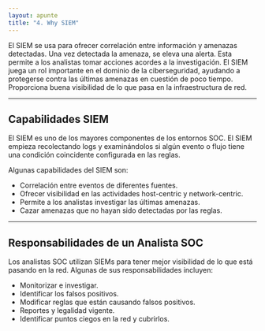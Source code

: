 ```yaml
---
layout: apunte
title: "4. Why SIEM"
---
```


El SIEM se usa para ofrecer correlación entre información y amenazas detectadas. Una vez detectada la amenaza, se eleva una alerta. Esta permite a los analistas tomar acciones acordes a la investigación. El SIEM juega un rol importante en el dominio de la ciberseguridad, ayudando a protegerse contra las últimas amenazas en cuestión de poco tiempo. Proporciona buena visibilidad de lo que pasa en la infraestructura de red.

------------------------
<h2>Capabilidades SIEM</h2>
El SIEM es uno de los mayores componentes de los entornos SOC. El SIEM empieza recolectando logs y examinándolos si algún evento o flujo tiene una condición coincidente configurada en las reglas.

Algunas capabilidades del SIEM son:

- Correlación entre eventos de diferentes fuentes.
- Ofrecer visibilidad en las actividades host-centric y network-centric.
- Permite a los analistas investigar las últimas amenazas.
- Cazar amenazas que no hayan sido detectadas por las reglas.

---------------------------------
<h2>Responsabilidades de un Analista SOC</h2>
Los analistas SOC utilizan SIEMs para tener mejor visibilidad de lo que está pasando en la red. Algunas de sus responsabilidades incluyen:

- Monitorizar e investigar.
- Identificar los falsos positivos.
- Modificar reglas que están causando falsos positivos.
- Reportes y legalidad vigente.
- Identificar puntos ciegos en la red y cubrirlos.
